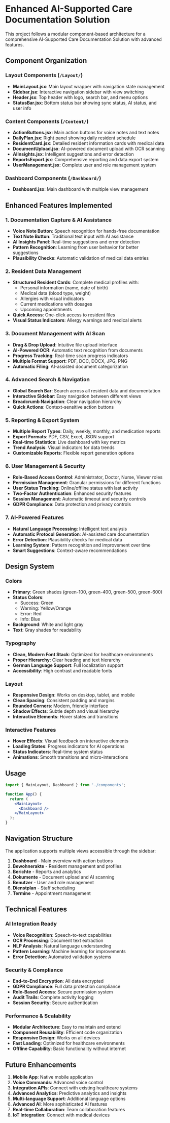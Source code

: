 # Enhanced AI-Supported Care Documentation Solution

This project follows a modular component-based architecture for a comprehensive AI-Supported Care Documentation Solution with advanced features.

## Component Organization

### Layout Components (`/Layout/`)
- **MainLayout.jsx**: Main layout wrapper with navigation state management
- **Sidebar.jsx**: Interactive navigation sidebar with view switching
- **Header.jsx**: Top header with logo, search bar, and menu options
- **StatusBar.jsx**: Bottom status bar showing sync status, AI status, and user info

### Content Components (`/Content/`)
- **ActionButtons.jsx**: Main action buttons for voice notes and text notes
- **DailyPlan.jsx**: Right panel showing daily resident schedule
- **ResidentCard.jsx**: Detailed resident information cards with medical data
- **DocumentUpload.jsx**: AI-powered document upload with OCR scanning
- **AIInsights.jsx**: Intelligent suggestions and error detection
- **ReportsExport.jsx**: Comprehensive reporting and data export system
- **UserManagement.jsx**: Complete user and role management system

### Dashboard Components (`/Dashboard/`)
- **Dashboard.jsx**: Main dashboard with multiple view management

## Enhanced Features Implemented

### 1. Documentation Capture & AI Assistance
- **Voice Note Button**: Speech recognition for hands-free documentation
- **Text Note Button**: Traditional text input with AI assistance
- **AI Insights Panel**: Real-time suggestions and error detection
- **Pattern Recognition**: Learning from user behavior for better suggestions
- **Plausibility Checks**: Automatic validation of medical data entries

### 2. Resident Data Management
- **Structured Resident Cards**: Complete medical profiles with:
  - Personal information (name, date of birth)
  - Medical data (blood type, weight)
  - Allergies with visual indicators
  - Current medications with dosages
  - Upcoming appointments
- **Quick Access**: One-click access to resident files
- **Visual Status Indicators**: Allergy warnings and medical alerts

### 3. Document Management with AI Scan
- **Drag & Drop Upload**: Intuitive file upload interface
- **AI-Powered OCR**: Automatic text recognition from documents
- **Progress Tracking**: Real-time scan progress indicators
- **Multiple Format Support**: PDF, DOC, DOCX, JPG, PNG
- **Automatic Filing**: AI-assisted document categorization

### 4. Advanced Search & Navigation
- **Global Search Bar**: Search across all resident data and documentation
- **Interactive Sidebar**: Easy navigation between different views
- **Breadcrumb Navigation**: Clear navigation hierarchy
- **Quick Actions**: Context-sensitive action buttons

### 5. Reporting & Export System
- **Multiple Report Types**: Daily, weekly, monthly, and medication reports
- **Export Formats**: PDF, CSV, Excel, JSON support
- **Real-time Statistics**: Live dashboard with key metrics
- **Trend Analysis**: Visual indicators for data trends
- **Customizable Reports**: Flexible report generation options

### 6. User Management & Security
- **Role-Based Access Control**: Administrator, Doctor, Nurse, Viewer roles
- **Permission Management**: Granular permissions for different functions
- **User Status Tracking**: Online/offline status with last activity
- **Two-Factor Authentication**: Enhanced security features
- **Session Management**: Automatic timeout and security controls
- **GDPR Compliance**: Data protection and privacy controls

### 7. AI-Powered Features
- **Natural Language Processing**: Intelligent text analysis
- **Automatic Protocol Generation**: AI-assisted care documentation
- **Error Detection**: Plausibility checks for medical data
- **Learning System**: Pattern recognition and improvement over time
- **Smart Suggestions**: Context-aware recommendations

## Design System

### Colors
- **Primary**: Green shades (green-100, green-400, green-500, green-600)
- **Status Colors**: 
  - Success: Green
  - Warning: Yellow/Orange
  - Error: Red
  - Info: Blue
- **Background**: White and light gray
- **Text**: Gray shades for readability

### Typography
- **Clean, Modern Font Stack**: Optimized for healthcare environments
- **Proper Hierarchy**: Clear heading and text hierarchy
- **German Language Support**: Full localization support
- **Accessibility**: High contrast and readable fonts

### Layout
- **Responsive Design**: Works on desktop, tablet, and mobile
- **Clean Spacing**: Consistent padding and margins
- **Rounded Corners**: Modern, friendly interface
- **Shadow Effects**: Subtle depth and visual hierarchy
- **Interactive Elements**: Hover states and transitions

### Interactive Features
- **Hover Effects**: Visual feedback on interactive elements
- **Loading States**: Progress indicators for AI operations
- **Status Indicators**: Real-time system status
- **Animations**: Smooth transitions and micro-interactions

## Usage

```jsx
import { MainLayout, Dashboard } from './components';

function App() {
  return (
    <MainLayout>
      <Dashboard />
    </MainLayout>
  );
}
```

## Navigation Structure

The application supports multiple views accessible through the sidebar:

1. **Dashboard** - Main overview with action buttons
2. **Bewohnerakte** - Resident management and profiles
3. **Berichte** - Reports and analytics
4. **Dokumente** - Document upload and AI scanning
5. **Benutzer** - User and role management
6. **Dienstplan** - Staff scheduling
7. **Termine** - Appointment management

## Technical Features

### AI Integration Ready
- **Voice Recognition**: Speech-to-text capabilities
- **OCR Processing**: Document text extraction
- **NLP Analysis**: Natural language understanding
- **Pattern Learning**: Machine learning for improvements
- **Error Detection**: Automated validation systems

### Security & Compliance
- **End-to-End Encryption**: All data encrypted
- **GDPR Compliance**: Full data protection compliance
- **Role-Based Access**: Secure permission system
- **Audit Trails**: Complete activity logging
- **Session Security**: Secure authentication

### Performance & Scalability
- **Modular Architecture**: Easy to maintain and extend
- **Component Reusability**: Efficient code organization
- **Responsive Design**: Works on all devices
- **Fast Loading**: Optimized for healthcare environments
- **Offline Capability**: Basic functionality without internet

## Future Enhancements

1. **Mobile App**: Native mobile application
2. **Voice Commands**: Advanced voice control
3. **Integration APIs**: Connect with existing healthcare systems
4. **Advanced Analytics**: Predictive analytics and insights
5. **Multi-language Support**: Additional language options
6. **Advanced AI**: More sophisticated AI features
7. **Real-time Collaboration**: Team collaboration features
8. **IoT Integration**: Connect with medical devices
